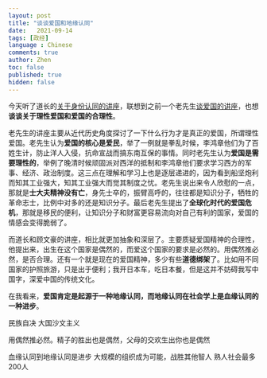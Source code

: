 ```yaml
---
layout: post
title: "谈谈爱国和地缘认同"
date:   2021-09-14
tags: [政经]
language : Chinese
comments: true
author: Zhen
toc: false
published: true
hidden: false
---
```

今天听了道长的[关于身份认同的讲座](https://youtu.be/zkiz2D6z_0Y)，联想到之前一个老先生[谈爱国的讲座](https://youtu.be/n8J0t7oKHTQ)，也想**谈谈关于理性爱国和爱国的合理性**。

老先生的讲座主要从近代历史角度探讨了一下什么行为才是真正的爱国，所谓理性爱国。老先生认为**爱国的核心是爱民**，举了一例就是拳乱时候，李鸿章他们为了百姓生计，防止洋人入侵，抗命宣战而搞东南互保的事情。同时老先生认为**爱国是需要理性的**，举例了晚清时候顽固派对西洋的抵制和李鸿章他们要求学习西方的军事、经济、政治制度。这三点在理解和学习上也是逐层递进的，因为看到船坚炮利而知其工业强大，知其工业强大而觉其制度之忧。老先生说出来令人欣慰的一点，那就是**士大夫精神没有亡**，身先士卒的，振臂高呼的，往往都是知识分子，牺牲的革命志士，比例中对多的还是知识分子。最后老先生提出了**全球化时代的爱国危机**，那就是移民的便利，让知识分子和财富更容易流向对自己有利的国家，爱国的情感会变得脆弱了。

而道长和顾文豪的讲座，相比就更加抽象和深层了。主要质疑爱国精神的合理性，他提出来，出生在这个国家是偶然的，而爱这个国家的要求是必然的。用偶然推必然，是否合理。还有一个就是现在的爱国精神，多少有些**道德绑架**了。比如用不同国家的护照旅游，只是出于便利；我开日本车，吃日本餐，但是这并不妨碍我写中国字，深爱中国的传统文化。

在我看来，**爱国肯定是起源于一种地缘认同，而地缘认同在社会学上是血缘认同的一种进步**。


民族自决 大国沙文主义

用偶然推必然。精子的胜出也是偶然，父母的交欢生出你也是偶然



血缘认同到地缘认同是进步
大规模的组织成为可能，战胜其他智人
熟人社会最多200人
<!--stackedit_data:
eyJoaXN0b3J5IjpbLTIwNDczNTI1NTcsLTg1MjU2ODg4NCwtOT
c5Nzg4ODA4XX0=
-->